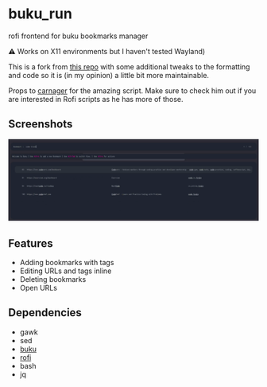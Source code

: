 # buku_run
rofi frontend for buku bookmarks manager

:warning:
Works on X11 environments but I haven't tested Wayland)

This is a fork from [this repo](https://github.com/carnager/buku_run) with some additional tweaks to the formatting and code so it is (in my opinion) a little bit more maintainable.

Props to [carnager](https://github.com/carnager) for the amazing script. Make sure to check him out if you are interested in Rofi scripts as he has more of those.

## Screenshots

![Screenshot2](images/screenshot2.png)

## Features
* Adding bookmarks with tags
* Editing URLs and tags inline
* Deleting bookmarks
* Open URLs

## Dependencies
* gawk
* sed
* [buku](https://github.com/jarun/buku)
* [rofi](https://github.com/DaveDavenport/rofi)
* bash
* jq
